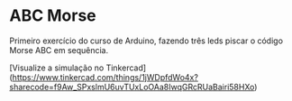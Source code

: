 # ABC Morse
Primeiro exercício do curso de Arduino, fazendo três leds piscar o código Morse ABC em sequência.

[Visualize a simulação no Tinkercad]
(https://www.tinkercad.com/things/1jWDpfdWo4x?sharecode=f9Aw_SPxslmU6uvTUxLoOAa8IwqGRcRUaBairi58HXo)